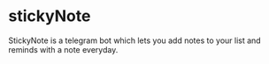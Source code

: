 # stickyNote
StickyNote is a telegram bot which lets you add notes to your list and reminds with a note everyday.
